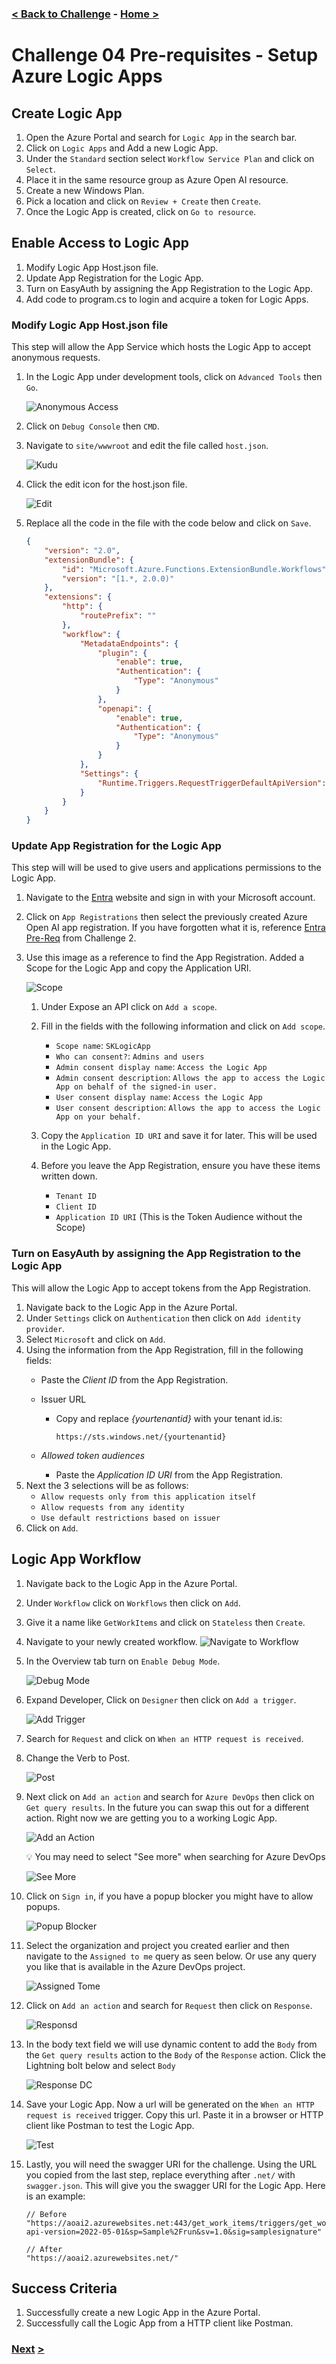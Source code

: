 ### [< Back to Challenge](../../Challenge-04.md) - **[Home ](../../../README.md)** [>]()

# Challenge 04 Pre-requisites - Setup Azure Logic Apps

## Create Logic App

1. Open the Azure Portal and search for `Logic App` in the search bar.
1. Click on `Logic Apps` and Add a new Logic App.
1. Under the  `Standard` section select `Workflow Service Plan` and click on `Select`.
1. Place it in the same resource group as Azure Open AI resource.
1. Create a new Windows Plan.
1. Pick a location and click on `Review + Create` then `Create`.
1. Once the Logic App is created, click on `Go to resource`.

## Enable Access to Logic App

1. Modify Logic App Host.json file.
2. Update App Registration for the Logic App.
3. Turn on EasyAuth by assigning the App Registration to the Logic App.
4. Add code to program.cs to login and acquire a token for Logic Apps.

### Modify Logic App Host.json file

This step will allow the App Service which hosts the Logic App to accept anonymous requests.

1. In the Logic App under development tools, click on `Advanced Tools` then `Go`.

    ![Anonymous Access](../images/anonymousaccess.png)

1. Click on `Debug Console` then `CMD`.
1. Navigate to `site/wwwroot` and edit the file called `host.json`.

    ![Kudu](../images/kudu.png)

1. Click the edit icon for the host.json file.

    ![Edit](../images/edit.png)

1. Replace all the code in the file with the code below and click on `Save`.

    ```json
    {
        "version": "2.0",
        "extensionBundle": {
            "id": "Microsoft.Azure.Functions.ExtensionBundle.Workflows",
            "version": "[1.*, 2.0.0)"
        },
        "extensions": {
            "http": {
                "routePrefix": ""
            },
            "workflow": {
                "MetadataEndpoints": {
                    "plugin": {
                        "enable": true,
                        "Authentication": {
                            "Type": "Anonymous"
                        }
                    },
                    "openapi": {
                        "enable": true,
                        "Authentication": {
                            "Type": "Anonymous"
                        }
                    }
                },
                "Settings": {
                    "Runtime.Triggers.RequestTriggerDefaultApiVersion": "2020-05-01-preview"
                }
            }
        }
    }
    ```

### Update App Registration for the Logic App

This step will will be used to give users and applications permissions to the Logic App.

1. Navigate to the [Entra](https://entra.microsoft.com/) website and sign in with your Microsoft account.
1. Click on `App Registrations` then select the previously created Azure Open AI app registration. If you have forgotten what it is, reference [Entra Pre-Req](../../Challenge-02.md) from Challenge 2.
1. Use this image as a reference to find the App Registration. Added a Scope for the Logic App and copy the Application URI.

    ![Scope](../images/scope.png)

    1. Under Expose an API click on `Add a scope`.
    1. Fill in the fields with the following information and click on `Add scope`.

        - `Scope name`: ``` SKLogicApp ```
        - `Who can consent?`: ``` Admins and users ```
        - `Admin consent display name`: ``` Access the Logic App ```
        - `Admin consent description`: ``` Allows the app to access the Logic App on behalf of the signed-in user. ```
        - `User consent display name`: ``` Access the Logic App ```
        - `User consent description`: ``` Allows the app to access the Logic App on your behalf. ```

    1. Copy the `Application ID URI` and save it for later. This will be used in the Logic App.
    1. Before you leave the App Registration, ensure you have these items written down.

        - `Tenant ID`
        - `Client ID`
        - `Application ID URI` (This is the Token Audience without the Scope)

### Turn on EasyAuth by assigning the App Registration to the Logic App

This will allow the Logic App to accept tokens from the App Registration.

1. Navigate back to the Logic App in the Azure Portal.
1. Under `Settings` click on `Authentication` then click on `Add identity provider`.
1. Select `Microsoft` and click on `Add`.
1. Using the information from the App Registration, fill in the following fields:
    - Paste the *Client ID* from the App Registration.
    - Issuer URL
        - Copy and replace *{yourtenantid}* with your tenant id.is:

            ```text
            https://sts.windows.net/{yourtenantid} 
            ```

    - *Allowed token audiences* 
        - Paste the *Application ID URI* from the App Registration.
1. Next the 3 selections will be as follows:
    - `Allow requests only from this application itself`
    - `Allow requests from any identity`
    - `Use default restrictions based on issuer`
1. Click on `Add`.

## Logic App Workflow

1. Navigate back to the Logic App in the Azure Portal.
1. Under `Workflow` click on `Workflows` then click on `Add`.
1. Give it a name like `GetWorkItems` and click on `Stateless` then `Create`.
1. Navigate to your newly created workflow.
    ![Navigate to Workflow](../images/navigate_workflow.png)
1. In the Overview tab turn on `Enable Debug Mode`.

    ![Debug Mode](../images/debugmode.png)

1. Expand Developer, Click on `Designer` then click on `Add a trigger`.

    ![Add Trigger](../images/addtrigger.png)

1. Search for `Request` and click on `When an HTTP request is received`.
1. Change the Verb to Post.

    ![Post](../images/post.png)

1. Next click on `Add an action` and search for `Azure DevOps` then click on `Get query results`. In the future you can swap this out for a different action. Right now we are getting you to a working Logic App.

    ![Add an Action](../images/addanaction.png)

    :bulb: You may need to select "See more" when searching for Azure DevOps

    ![See More](../images/seemore.png)

1. Click on `Sign in`, if you have a popup blocker you might have to allow popups.

    ![Popup Blocker](../images/popupblocker.png)

1. Select the organization and project you created earlier and then navigate to the `Assigned to me` query as seen below. Or use any query you like that is available in the Azure DevOps project.

    ![Assigned Tome](../images/assignedtome.png)

1. Click on `Add an action` and search for `Request` then click on `Response`.

    ![Responsd](../images/respond.png)

1. In the body text field we will use dynamic content to add the `Body` from the `Get query results` action to the `Body` of the `Response` action. Click the Lightning bolt below and select `Body`

    ![Response DC](../images/responsedc.png)

1. Save your Logic App. Now a url will be generated on the `When an HTTP request is received` trigger. Copy this url. Paste it in a browser or HTTP client like Postman to test the Logic App.

    ![Test](../images/test.png)

1. Lastly, you will need the swagger URI for the challenge. Using the URL you copied from the last step, replace everything after `.net/` with `swagger.json`. This will give you the swagger URI for the Logic App. Here is an example:

    ```CSharp
    // Before
    "https://aoai2.azurewebsites.net:443/get_work_items/triggers/get_workitems/invoke?api-version=2022-05-01&sp=Sample%2Frun&sv=1.0&sig=samplesignature"

    // After
    "https://aoai2.azurewebsites.net/"
    ```

## Success Criteria

1. Successfully create a new Logic App in the Azure Portal.
1. Successfully call the Logic App from a HTTP client like Postman.

### **[Next](../../Challenge-04.md)** [>]()
